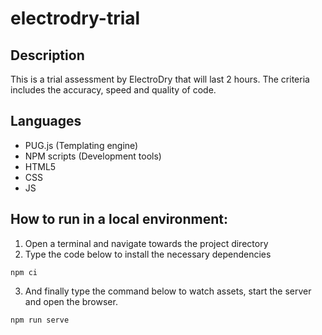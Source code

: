 # electrodry-trial
## Description
This is a trial assessment by ElectroDry that will last 2 hours.
The criteria includes the accuracy, speed and quality of code.

## Languages
- PUG.js (Templating engine)
- NPM scripts (Development tools)
- HTML5
- CSS
- JS

## How to run in a local environment:

1. Open a terminal and navigate towards the project directory
2. Type the code below to install the necessary dependencies
```
npm ci
```
3. And finally type the command below to watch assets, start the server and open the browser.
```
npm run serve
```

